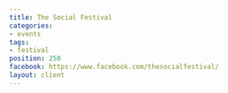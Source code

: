 ```yaml
---
title: The Social Festival
categories:
- events
tags:
- festival
position: 250
facebook: https://www.facebook.com/thesocialfestival/
layout: client
---
```


